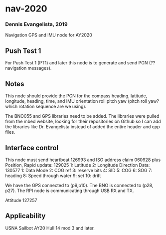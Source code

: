 # nav-2020
### Dennis Evangelista, 2019
Navigation GPS and IMU node for AY2020

## Push Test 1
For Push Test 1 (PT1) and later this node is to generate and send PGN (??navigation messages). 

## Notes
This node should provide the PGN for the compass heading, latitude, longitude, heading, time, and IMU orientation roll pitch yaw (pitch roll yaw? which rotation sequence are we using). 

The BNO055 and GPS libraries need to be added. The libraries were pulled from the mbed website, looking for their repositories on Github so I can add the libraries like Dr. Evangelista instead of added the entire header and cpp files.

## Interface control
This node must send heartbeat 126993 and ISO address claim 060928 plus
Position, Rapid update: 129025
             1: Latitude
             2: Longitude
Direction Data: 130577
              1: Data Mode
              2: COG ref
              3: reserve bits
              4: SID
              5: COG
              6: SOG
              7: heading
              8: Speed through water
              9: set
             10: drift

We have the GPS connected to (p9,p10). The BNO is connected to (p28, p27).  The RPI node is communicating through USB RX and TX.

Attitude 127257

## Applicability
USNA Sailbot AY20 Hull 14 mod 3 and later.
